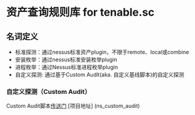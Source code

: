 # 资产查询规则库 for tenable.sc

## 名词定义

* 标准探测：通过nessus标准资产plugin，不限于remote、local或combine
* 安装枚举：通过nessus标准安装枚举plugin
* 进程枚举：通过Nessus标准进程枚举plugin
* 自定义探测: 通过基于Custom Audit(aka. 自定义基线脚本)的自定义探测

### 自定义探测（Custom Audit）

Custom Audit脚本[传送门]
[项目地址] (ns_custom_audit)

[传送门]:https://github.com/shawntns/ns_custom_audit/blob/master/asset_discovery.audit
